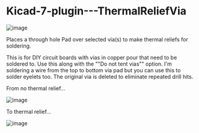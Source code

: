 
# Kicad-7-plugin---ThermalReliefVia

![image](https://github.com/Hrybmo/com.github.JohnHryb.ThermalReliefOverVia/assets/571714/1eac6085-8589-4963-85b3-b9091cd92b24)

Places a through hole Pad over selected via(s) to make thermal reliefs for soldering.

This is for DIY circuit boards with vias in copper pour that need to be soldered to. 
Use this along with the ""Do not tent vias"" option. 
I'm soldering a wire from the top to bottom via pad but you can use this to solder eyelets too.
The original via is deleted to eliminate repeated drill hits.

From no thermal relief...

![image](https://github.com/Hrybmo/com.github.JohnHryb.ThermalReliefOverVia/assets/571714/241411fe-3049-4626-a020-9c5600ca8ab3)

To thermal relief...

![image](https://github.com/Hrybmo/com.github.JohnHryb.ThermalReliefOverVia/assets/571714/7c612709-0d46-444d-ae81-50ed7187149c)
